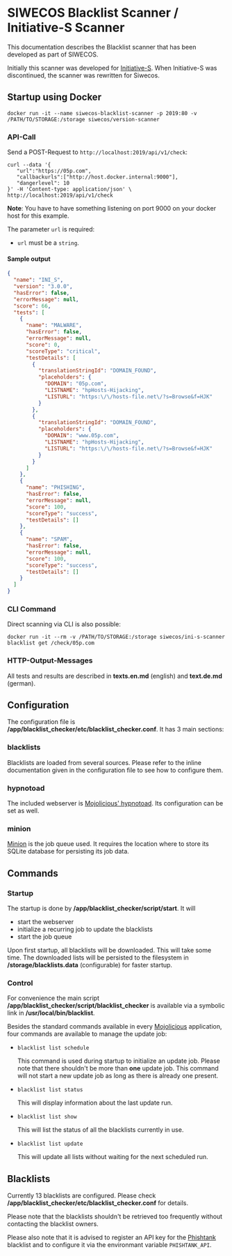 # SIWECOS Blacklist Scanner / Initiative-S Scanner

This documentation describes the Blacklist scanner that has been developed as part of SIWECOS.

Initially this scanner was developed for [Initiative-S](https://www.initiative-s.de/). When Initiative-S was discontinued, the scanner was rewritten for Siwecos.

## Startup using Docker

`docker run -it --name siwecos-blacklist-scanner -p 2019:80 -v /PATH/TO/STORAGE:/storage siwecos/version-scanner`

### API-Call

Send a POST-Request to `http://localhost:2019/api/v1/check`:

```shell
curl --data '{
   "url":"https://05p.com",
   "callbackurls":["http://host.docker.internal:9000"],
   "dangerlevel": 10
}' -H 'Content-type: application/json' \
http://localhost:2019/api/v1/check
```

**Note**: You have to have something listening on port 9000 on your docker host for this example.

The parameter `url` is required:

- `url` must be a `string`.

#### Sample output

```json
{
  "name": "INI_S",
  "version": "3.0.0",
  "hasError": false,
  "errorMessage": null,
  "score": 66,
  "tests": [
    {
      "name": "MALWARE",
      "hasError": false,
      "errorMessage": null,
      "score": 0,
      "scoreType": "critical",
      "testDetails": [
        {
          "translationStringId": "DOMAIN_FOUND",
          "placeholders": {
            "DOMAIN": "05p.com",
            "LISTNAME": "hpHosts-Hijacking",
            "LISTURL": "https:\/\/hosts-file.net\/?s=Browse&f=HJK"
          }
        },
        {
          "translationStringId": "DOMAIN_FOUND",
          "placeholders": {
            "DOMAIN": "www.05p.com",
            "LISTNAME": "hpHosts-Hijacking",
            "LISTURL": "https:\/\/hosts-file.net\/?s=Browse&f=HJK"
          }
        }
      ]
    },
    {
      "name": "PHISHING",
      "hasError": false,
      "errorMessage": null,
      "score": 100,
      "scoreType": "success",
      "testDetails": []
    },
    {
      "name": "SPAM",
      "hasError": false,
      "errorMessage": null,
      "score": 100,
      "scoreType": "success",
      "testDetails": []
    }
  ]
}
```

### CLI Command

Direct scanning via CLI is also possible:

`docker run -it --rm -v /PATH/TO/STORAGE:/storage siwecos/ini-s-scanner blacklist get /check/05p.com`

### HTTP-Output-Messages

All tests and results are described in **texts.en.md** (english) and **text.de.md** (german).

## Configuration

The configuration file is **/app/blacklist_checker/etc/blacklist_checker.conf**. It has 3 main sections:

### blacklists

Blacklists are loaded from several sources. Please refer to the inline documentation given in the configuration file to see how to configure them.

### hypnotoad

The included webserver is [Mojolicious' hypnotoad](https://mojolicious.org/perldoc/Mojo/Server/Hypnotoad). Its configuration can be set as well.

### minion

[Minion](https://mojolicious.org/perldoc/Minion) is the job queue used. It requires the location where to store its SQLite database for persisting its job data.

## Commands

### Startup

The startup is done by **/app/blacklist_checker/script/start**. It will

- start the webserver
- initialize a recurring job to update the blacklists
- start the job queue

Upon first startup, all blacklists will be downloaded. This will take some time. The downloaded lists will be persisted to the filesystem in **/storage/blacklists.data** (configurable) for faster startup.

### Control

For convenience the main script **/app/blacklist_checker/script/blacklist_checker** is available via a symbolic link in **/usr/local/bin/blacklist**.

Besides the standard commands available in every [Mojolicious](https://mojolicious.org/) application, four commands are available to manage the update job:

- `blacklist list schedule`

  This command is used during startup to initialize an update job. Please note that there shouldn't be more than **one** update job. This command will not start a new update job as long as there is already one present.

- `blacklist list status`

  This will display information about the last update run.

- `blacklist list show`

  This will list the status of all the blacklists currently in use.

- `blacklist list update`

  This will update all lists without waiting for the next scheduled run.

## Blacklists

Currently 13 blacklists are configured. Please check **/app/blacklist_checker/etc/blacklist_checker.conf** for details.

Please note that the blacklists shouldn't be retrieved too frequently without contacting the blacklist owners.

Please also note that it is advised to register an API key for the [Phishtank](https://data.phishtank.com/) blacklist and to configure it via the environmant variable `PHISHTANK_API`.
